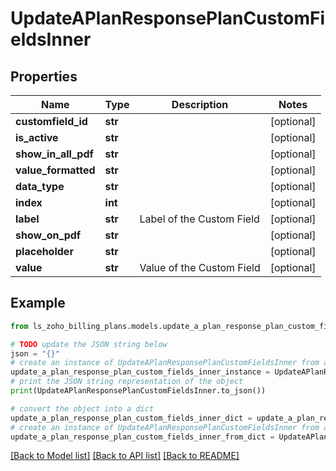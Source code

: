 # UpdateAPlanResponsePlanCustomFieldsInner


## Properties

Name | Type | Description | Notes
------------ | ------------- | ------------- | -------------
**customfield_id** | **str** |  | [optional] 
**is_active** | **str** |  | [optional] 
**show_in_all_pdf** | **str** |  | [optional] 
**value_formatted** | **str** |  | [optional] 
**data_type** | **str** |  | [optional] 
**index** | **int** |  | [optional] 
**label** | **str** | Label of the Custom Field | [optional] 
**show_on_pdf** | **str** |  | [optional] 
**placeholder** | **str** |  | [optional] 
**value** | **str** | Value of the Custom Field | [optional] 

## Example

```python
from ls_zoho_billing_plans.models.update_a_plan_response_plan_custom_fields_inner import UpdateAPlanResponsePlanCustomFieldsInner

# TODO update the JSON string below
json = "{}"
# create an instance of UpdateAPlanResponsePlanCustomFieldsInner from a JSON string
update_a_plan_response_plan_custom_fields_inner_instance = UpdateAPlanResponsePlanCustomFieldsInner.from_json(json)
# print the JSON string representation of the object
print(UpdateAPlanResponsePlanCustomFieldsInner.to_json())

# convert the object into a dict
update_a_plan_response_plan_custom_fields_inner_dict = update_a_plan_response_plan_custom_fields_inner_instance.to_dict()
# create an instance of UpdateAPlanResponsePlanCustomFieldsInner from a dict
update_a_plan_response_plan_custom_fields_inner_from_dict = UpdateAPlanResponsePlanCustomFieldsInner.from_dict(update_a_plan_response_plan_custom_fields_inner_dict)
```
[[Back to Model list]](../README.md#documentation-for-models) [[Back to API list]](../README.md#documentation-for-api-endpoints) [[Back to README]](../README.md)


